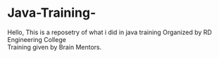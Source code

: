 # Java-Training-
Hello,
This is a reposetry of what i did in java training Organized by RD Engineering College <br>
Training given by Brain Mentors.
